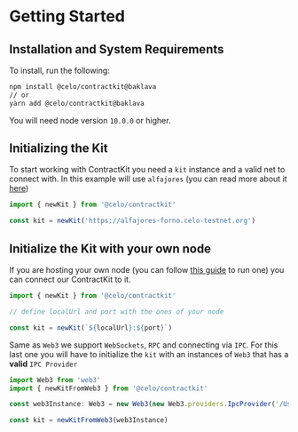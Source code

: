# Getting Started

## Installation and System Requirements

To install, run the following:

```bash
npm install @celo/contractkit@baklava
// or
yarn add @celo/contractkit@baklava
```

You will need node version `10.0.0` or higher.

## Initializing the Kit

To start working with ContractKit you need a `kit` instance and a valid net to connect with. In this example will use `alfajores` (you can read more about it [here](getting-started/alfajores-testnet.md))

```ts
import { newKit } from '@celo/contractkit'

const kit = newKit('https://alfajores-forno.celo-testnet.org')
```

## Initialize the Kit with your own node

If you are hosting your own node (you can follow [this guide](getting-started/running-a-full-node.md) to run one) you can connect our ContractKit to it.

```ts
import { newKit } from '@celo/contractkit'

// define localUrl and port with the ones of your node

const kit = newKit(`${localUrl}:${port}`)
```

Same as `Web3` we support `WebSockets`, `RPC` and connecting via `IPC`.
For this last one you will have to initialize the `kit` with an instances of `Web3` that has a **valid** `IPC Provider`

```ts
import Web3 from 'web3'
import { newKitFromWeb3 } from '@celo/contractkit'

const web3Instance: Web3 = new Web3(new Web3.providers.IpcProvider('/Users/myuser/Library/CeloNode/geth.ipc', net))

const kit = newKitFromWeb3(web3Instance)
```

